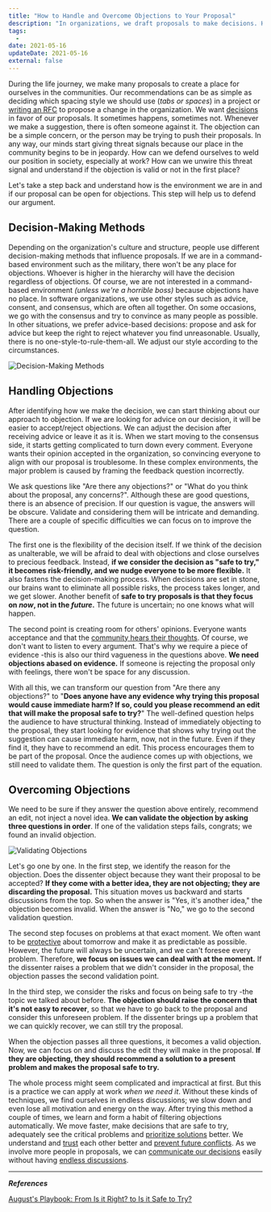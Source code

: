 ```yaml
---
title: "How to Handle and Overcome Objections to Your Proposal"
description: "In organizations, we draft proposals to make decisions. Handling and overcoming objections to a proposal helps to make the decision process sustainable."
tags:
  -
date: 2021-05-16
updateDate: 2021-05-16
external: false
---
```


During the life journey, we make many proposals to create a place for ourselves in the communities. Our recommendations can be as simple as deciding which spacing style we should use (*tabs or spaces*) in a project or [writing an RFC](/how-to-stop-endless-discussions/) to propose a change in the organization. We want [decisions](/deciding-on-what-you-should-focus-on-next/) in favor of our proposals. It sometimes happens, sometimes not. Whenever we make a suggestion, there is often someone against it. The objection can be a simple concern, or the person may be trying to push their proposals. In any way, our minds start giving threat signals because our place in the community begins to be in jeopardy. How can we defend ourselves to weld our position in society, especially at work? How can we unwire this threat signal and understand if the objection is valid or not in the first place?

Let's take a step back and understand how is the environment we are in and if our proposal can be open for objections. This step will help us to defend our argument.

## Decision-Making Methods

Depending on the organization's culture and structure, people use different decision-making methods that influence proposals. If we are in a command-based environment such as the military, there won't be any place for objections. Whoever is higher in the hierarchy will have the decision regardless of objections. Of course, we are not interested in a command-based environment *(unless we're a horrible boss)* because objections have no place. In software organizations, we use other styles such as advice, consent, and consensus, which are often all together. On some occasions, we go with the consensus and try to convince as many people as possible. In other situations, we prefer advice-based decisions: propose and ask for advice but keep the right to reject whatever you find unreasonable. Usually, there is no one-style-to-rule-them-all. We adjust our style according to the circumstances.

![Decision-Making Methods](/images/content/posts/overcoming-objections/decision-making-methods.jpg)

## Handling Objections

After identifying how we make the decision, we can start thinking about our approach to objection. If we are looking for advice on our decision, it will be easier to accept/reject objections. We can adjust the decision after receiving advice or leave it as it is. When we start moving to the consensus side, it starts getting complicated to turn down every comment. Everyone wants their opinion accepted in the organization, so convincing everyone to align with our proposal is troublesome. In these complex environments, the major problem is caused by framing the feedback question incorrectly.

We ask questions like "Are there any objections?" or "What do you think about the proposal, any concerns?". Although these are good questions, there is an absence of precision. If our question is vague, the answers will be obscure. Validate and considering them will be intricate and demanding. There are a couple of specific difficulties we can focus on to improve the question.

The first one is the flexibility of the decision itself. If we think of the decision as unalterable, we will be afraid to deal with objections and close ourselves to precious feedback. Instead, **if we consider the decision as "safe to try," it becomes risk-friendly, and we nudge everyone to be more flexible.** It also fastens the decision-making process. When decisions are set in stone, our brains want to eliminate all possible risks, the process takes longer, and we get slower. Another benefit of **safe to try proposals is that they focus on *now*, not in the *future*.** The future is uncertain; no one knows what will happen.

The second point is creating room for others' opinions. Everyone wants acceptance and that the [community hears their thoughts](https://mediations.candost.blog/8-cross-cultural-communication/). Of course, we don't want to listen to every argument. That's why we require a piece of evidence -this is also our third vagueness in the questions above. **We need objections abased on evidence.** If someone is rejecting the proposal only with feelings, there won't be space for any discussion.

With all this, we can transform our question from "Are there any objections?" to "**Does anyone have any evidence why trying this proposal would cause immediate harm? If so, could you please recommend an edit that will make the proposal safe to try?**" The well-defined question helps the audience to have structural thinking. Instead of immediately objecting to the proposal, they start looking for evidence that shows why trying out the suggestion can cause immediate harm, now, not in the future. Even if they find it, they have to recommend an edit. This process encourages them to be part of the proposal. Once the audience comes up with objections, we still need to validate them. The question is only the first part of the equation.

## Overcoming Objections

We need to be sure if they answer the question above entirely, recommend an edit, not inject a novel idea. **We can validate the objection by asking three questions in order**. If one of the validation steps fails, congrats; we found an invalid objection.

![Validating Objections](/images/content/posts/overcoming-objections/validating-objections.jpg)

Let's go one by one. In the first step, we identify the reason for the objection. Does the dissenter object because they want their proposal to be accepted? **If they come with a better idea, they are not objecting; they are discarding the proposal.** This situation moves us backward and starts discussions from the top. So when the answer is "Yes, it's another idea," the objection becomes invalid. When the answer is "No," we go to the second validation question.

The second step focuses on problems at that exact moment. We often want to be [protective](https://mediations.candost.blog/p/14-protective-leadership-and-leadership-style) about tomorrow and make it as predictable as possible. However, the future will always be uncertain, and we can't foresee every problem. Therefore, **we focus on issues we can deal with at the moment.** If the dissenter raises a problem that we didn't consider in the proposal, the objection passes the second validation point.

In the third step, we consider the risks and focus on being safe to try -the topic we talked about before. **The objection should raise the concern that it's not easy to recover**, so that we have to go back to the proposal and consider this unforeseen problem. If the dissenter brings up a problem that we can quickly recover, we can still try the proposal.

When the objection passes all three questions, it becomes a valid objection. Now, we can focus on and discuss the edit they will make in the proposal. **If they are objecting, they should recommend a solution to a present problem and makes the proposal safe to try.**

The whole process might seem complicated and impractical at first. But this is a practice we can apply at work *when we need it*. Without these kinds of techniques, we find ourselves in endless discussions; we slow down and even lose all motivation and energy on the way. After trying this method a couple of times, we learn and form a habit of filtering objections automatically. We move faster, make decisions that are safe to try, adequately see the critical problems and [prioritize solutions](https://mediations.candost.blog/p/15-prioritization-for-senior-and-787) better. We understand and [trust](/how-to-build-trust-in-a-team-as-a-new-manager/) each other better and [prevent future conflicts](/how-to-solve-and-prevent-conflicts/). As we involve more people in proposals, we can [communicate our decisions](/communicating-decisions-in-the-organizations/) easily without having [endless discussions](/how-to-stop-endless-discussions/).

---

***References***

[August's Playbook: From Is it Right? to Is it Safe to Try?](https://www.aug.co/blog/safe-to-try)